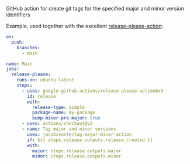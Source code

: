 GitHub action for create git tags for the specified major and minor version identifiers

Example, used together with the excellent [release-please-action](https://github.com/google-github-actions/release-please-action):

```yml
on:
  push:
    branches:
      - main

name: Main
jobs:
  release-please:
    runs-on: ubuntu-latest
    steps:
      - uses: google-github-actions/release-please-action@v3
        id: release
        with:
          release-type: simple
          package-name: my-package
          bump-minor-pre-major: true
      - uses: actions/checkout@v2
      - name: Tag major and minor versions
        uses: jacobsvante/tag-major-minor-action
        if: ${{ steps.release.outputs.release_created }}
        with:
          major: steps.release.outputs.major
          minor: steps.release.outputs.minor
```
